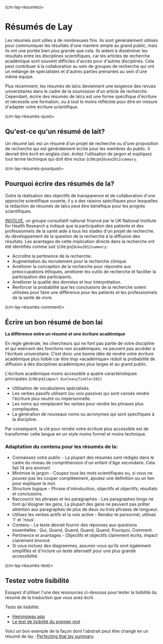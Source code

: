 (cm-lay-résumés)=
# Résumés de Lay

Les résumés sont utiles à de nombreuses fins. Ils sont généralement utilisés pour communiquer les résultats d'une manière simple au grand public, mais ils ont une portée bien plus grande que cela. Ils aident à disséminer les résultats entre les disciplines scientifiques, car les articles de recherche académique sont souvent difficiles d'accès pour d'autres disciplines. Cela peut contribuer à la collaboration au sein de groupes de recherche qui ont un mélange de spécialistes et d'autres parties prenantes au sein d'une même équipe.

Plus récemment, les résumés de laïcs deviennent une exigence des revues universitaires dans le cadre de la soumission d'un article de recherche. Cependant, écrire des résumés de laïcs est une forme spécifique d'écriture et nécessite une formation, ou à tout le moins réfléchie pour être en mesure d'adapter votre écriture scientifique.

(cm-lay-résumés-quoi)=
## Qu'est-ce qu'un résumé de lait?

Un résumé laïc est un résumé d'un projet de recherche ou d'une proposition de recherche qui est généralement écrite pour les membres du public. Il devrait être écrit en anglais clair, évitez l'utilisation de jargon et expliquez tout terme technique qui doit être inclus {cite:ps}`Duke2012summary`.

(cm-lay-résumés-pourquoi)=
## Pourquoi écrire des résumés de la?

Outre la réalisation des objectifs de transparence et de collaboration d'une approche scientifique ouverte, il y a des raisons spécifiques pour lesquelles la rédaction de résumés de laïcs peut être bénéfique pour les progrès scientifiques.

[INVOLVE](https://www.invo.org.uk/about-involve/), un groupe consultatif national financé par le UK National Institute for Health Research a indiqué que la participation des patients et des professionnels de la santé aide à tous les stades d'un projet de recherche. du développement de la question de la recherche à la diffusion des résultats. Les avantages de cette implication directe dans la recherche ont été identifiés comme suit {cite:ps}`Duke2012summary`:
* Accroître la pertinence de la recherche.
* Augmentation du recrutement pour la recherche clinique.
* Améliorer la conception de la recherche pour répondre aux préoccupations éthiques, améliorer les outils de recherche et faciliter la participation des participants.
* Améliorer la qualité des données et leur interprétation.
* Renforcer la probabilité que les conclusions de la recherche soient utilisées pour faire une différence pour les patients et les professionnels de la santé de vivre.

(cm-lay-résumés-comment)=
## Écrire un bon résumé de bon lai

**La différence entre un résumé et une écriture académique**

En règle générale, les chercheurs qui ne font pas partie de votre discipline et qui exercent des fonctions non académiques, ne peuvent pas accéder à l'écriture universitaire. C’est donc une bonne idée de rendre votre écriture académique plus lisible car être trop «académique» réduit la probabilité de diffusion à des disciplines académiques plus larges et au grand public.

L'écriture académique moins accessible a quatre caractéristiques principales {cite:ps}`impact DunleavyTinkler2021`
* Utilisation de vocabulaires spécialisés.
* Les verbes passifs utilisent (ou voix passive) qui sont censés rendre l'écriture plus neutre ou impersonnelle.
* Les noms qui remplacent les verbes pour rendre les phrases plus compliquées.
* La génération de nouveaux noms ou acronymes qui sont spécifiques à la discipline.

Par conséquent, la clé pour rendre votre écriture plus accessible est de transformer cette langue en un style moins formel et moins technique.

### Adaptation du contenu pour les résumés de la:

* Connaissez votre public - La plupart des résumés sont rédigés dans le cadre du niveau de compréhension d'un enfant d'âge secondaire. Cela fait 14 ans environ!
* Minimise le jargon - Coupez tous les mots scientifiques ou, si vous ne pouvez pas les couper complètement, ajoutez une définition ou un lien pour expliquer le mot.
* Structure logique - Phrase d'introduction, objectifs et objectifs, résultats et conclusions.
* Raccourcir les phrases et les paragraphes - Les paragraphes longs ne font qu'éloigner les gens, La plupart des gens ne peuvent pas prêter attention aux paragraphes de plus de deux ou trois phrases de longueur.
* Utilisez les verbes actifs et la voix active - Rendez-le personnel, utilisez 'I' et 'nous'.
* Contenu - Le texte devrait fournir des réponses aux questions essentielles : Qui, Quand, Quand, Quand, Quand, Pourquoi, Comment.
* Pertinence et avantages - Objectifs et objectifs clairement écrits, impact clairement énoncé.
* Si vous incluez des diagrammes, assurez-vous qu'ils sont également simplifiés et d'inclure un texte alternatif pour une plus grande accessibilité.

(cm-lay-résumés-test)=
## Testez votre lisibilité

Essayez d'utiliser l'une des ressources ci-dessous pour tester la lisibilité du résumé de la traduction que vous avez écrit.

Tests de lisibilité:
* [Hemingway app](http://www.hemingwayapp.com/)
* [Le test de lisibilité du premier mot](http://thefirstword.co.uk/readabilitytest/)

Voici un bon exemple de la façon dont l'abstrait peut être changé en un résumé de lay : [Perfecting that lay summary](https://bitesizebio.com/10871/perfecting-that-lay-summary/).
